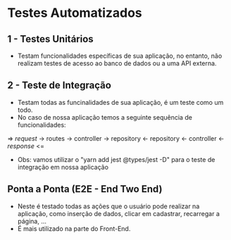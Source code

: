 # Testes Automatizados

## 1 - Testes Unitários
- Testam funcionalidades específicas de sua aplicação, no entanto, não realizam testes de acesso ao banco de dados ou a uma API externa.

## 2 - Teste de Integração
- Testam todas as funcinalidades de sua aplicação, é um teste como um todo.
- No caso de nossa aplicação temos a seguinte sequência de funcionalidades:

=> *request* -> routes -> controller -> repository
<- repository <- controller <- *response* <=

* Obs: vamos utilizar o "yarn add jest @types/jest -D" para o teste de integração em nossa aplicação

## Ponta a Ponta (E2E - End Two End)
- Neste é testado todas as ações que o usuário pode realizar na aplicação, como inserção de dados, clicar em cadastrar, recarregar a página, ...
- É mais utilizado na parte do Front-End.